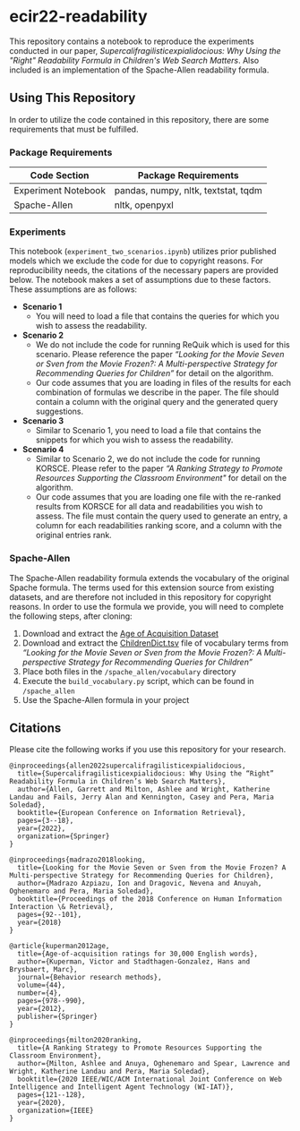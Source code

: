 # ecir22-readability

This repository contains a notebook to reproduce the experiments conducted in our paper, *Supercalifragilisticexpialidocious: 
Why Using the "Right" Readability Formula in Children's Web Search Matters*. Also included is an implementation of the 
Spache-Allen readability formula.


## Using This Repository

In order to utilize the code contained in this repository, there are some requirements that must be fulfilled.

### Package Requirements

| Code Section | Package Requirements |
| --- | --- |
| Experiment Notebook | pandas, numpy, nltk, textstat, tqdm |
| Spache-Allen | nltk, openpyxl |

### Experiments

This notebook (`experiment_two_scenarios.ipynb`) utilizes prior published models which we exclude the code for due to
copyright reasons. For reproducibility needs, the citations of the necessary papers are provided below. The notebook 
makes a set of assumptions due to these factors. These assumptions are as follows:

 - **Scenario 1**
   - You will need to load a file that contains the queries for which you wish to assess the readability.
 - **Scenario 2**
   - We do not include the code for running ReQuik which is used for this scenario. Please reference the paper *“Looking 
   for the Movie Seven or Sven from the Movie Frozen?: A Multi-perspective Strategy for Recommending Queries for Children”* 
   for detail on the algorithm.
   - Our code assumes that you are loading in files of the results for each combination of formulas we describe in the 
   paper. The file should contain a column with the original query and the generated query suggestions.
 - **Scenario 3**
   - Similar to Scenario 1, you need to load a file that contains the snippets for which you wish to assess the 
   readability.
 - **Scenario 4**
   - Similar to Scenario 2, we do not include the code for running KORSCE. Please refer to the paper *“A Ranking Strategy 
   to Promote Resources Supporting the Classroom Environment"* for detail on the algorithm.
   - Our code assumes that you are loading one file with the re-ranked results from KORSCE for all data and readabilities 
   you wish to assess. The file must contain the query used to generate an entry, a column for each readabilities ranking 
   score, and a column with the original entries rank.

### Spache-Allen

The Spache-Allen readability formula extends the vocabulary of the original Spache formula. The terms used for this 
extension source from existing datasets, and are therefore not included in this repository for copyright reasons. In
order to use the formula we provide, you will need to complete the following steps, after cloning:

 1. Download and extract the [Age of Acquisition Dataset](http://crr.ugent.be/papers/AoA_ratings_Kuperman_et_al_BRM.zip)
 2. Download and extract the [ChildrenDict.tsv](https://scholarworks.boisestate.edu/context/cs_scripts/article/1004/type/native/viewcontent)
file of vocabulary terms from *“Looking for the Movie Seven or Sven from the Movie Frozen?: A Multi-perspective Strategy for 
Recommending Queries for Children”*
 3. Place both files in the `/spache_allen/vocabulary` directory
 4. Execute the `build_vocabulary.py` script, which can be found in `/spache_allen`
 5. Use the Spache-Allen formula in your project

## Citations

Please cite the following works if you use this repository for your research.

```
@inproceedings{allen2022supercalifragilisticexpialidocious,
  title={Supercalifragilisticexpialidocious: Why Using the “Right” Readability Formula in Children’s Web Search Matters},
  author={Allen, Garrett and Milton, Ashlee and Wright, Katherine Landau and Fails, Jerry Alan and Kennington, Casey and Pera, Maria Soledad},
  booktitle={European Conference on Information Retrieval},
  pages={3--18},
  year={2022},
  organization={Springer}
}

@inproceedings{madrazo2018looking,
  title={Looking for the Movie Seven or Sven from the Movie Frozen? A Multi-perspective Strategy for Recommending Queries for Children},
  author={Madrazo Azpiazu, Ion and Dragovic, Nevena and Anuyah, Oghenemaro and Pera, Maria Soledad},
  booktitle={Proceedings of the 2018 Conference on Human Information Interaction \& Retrieval},
  pages={92--101},
  year={2018}
}

@article{kuperman2012age,
  title={Age-of-acquisition ratings for 30,000 English words},
  author={Kuperman, Victor and Stadthagen-Gonzalez, Hans and Brysbaert, Marc},
  journal={Behavior research methods},
  volume={44},
  number={4},
  pages={978--990},
  year={2012},
  publisher={Springer}
}

@inproceedings{milton2020ranking,
  title={A Ranking Strategy to Promote Resources Supporting the Classroom Environment},
  author={Milton, Ashlee and Anuya, Oghenemaro and Spear, Lawrence and Wright, Katherine Landau and Pera, Maria Soledad},
  booktitle={2020 IEEE/WIC/ACM International Joint Conference on Web Intelligence and Intelligent Agent Technology (WI-IAT)},
  pages={121--128},
  year={2020},
  organization={IEEE}
}
```
